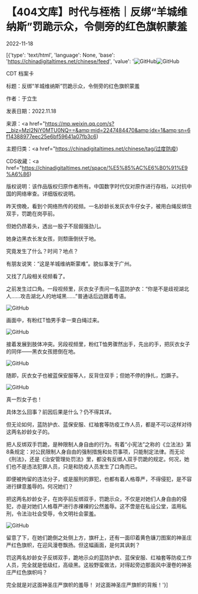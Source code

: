 # 【404文库】时代与桎梏｜反绑“羊城维纳斯”罚跪示众，令侧旁的红色旗帜蒙羞

2022-11-18

[{'type': 'text/html', 'language': None, 'base': 'https://chinadigitaltimes.net/chinese/feed', 'value': '![GitHub](https://chinadigitaltimes.net/chinese/files/2022/11/image-1668808791501.png)![GitHub](https://chinadigitaltimes.net/chinese/files/2022/11/image-1668808791501.png)



CDT 档案卡

标题：反绑“羊城维纳斯”罚跪示众，令侧旁的红色旗帜蒙羞

作者：于立生

发表日期：2022.11.18

来源：<a href="https://mp.weixin.qq.com/s?__biz=MzI2NjY0MTU0NQ==&amp;mid=2247484470&amp;idx=1&amp;sn=6f14388977eec25e6bf59641a07fb3c6)

主题归类：<a href="https://chinadigitaltimes.net/chinese/tag/过度防疫)

CDS收藏：<a href="https://chinadigitaltimes.net/space/%E5%85%AC%E6%B0%91%E9%A6%86)

版权说明：该作品版权归原作者所有。中国数字时代仅对原作进行存档，以对抗中国的网络审查。详细版权说明。





昨天傍晚，看到个网络热传的视频。一名妙龄长发灰衣牛仔女子，被用白绳反绑住双手，罚跪在岗亭前。

但她仍昂着头，透出一股子不屈倔强劲儿。

她身边黑衣长发女孩，则颓唐倒伏于地。

究竟发生了什么？时间？地点？

有朋友说笑：“这是羊城维纳斯蒙难”。貌似事发于广州。

又找了几段相关视频看了。

之前发生过口角。一段视频里，灰衣女子责问一名蓝防护衣：“你是不是歧视湖北人……攻击湖北人的地域黑……”普通话后边跟着粤语。

![GitHub](https://chinadigitaltimes.net/chinese/files/2022/11/post-689891-63780294057ea.)

画面中，有粉红T恤男手拿一束白绳过来。

![GitHub](https://chinadigitaltimes.net/chinese/files/2022/11/post-689891-63780295eb9cf.)

接着发展到肢体冲突。另段视频里，粉红T恤男骤然出手，先出的手，把灰衣女子的同伴——黑衣女孩摁倒在地。

![GitHub](https://chinadigitaltimes.net/chinese/files/2022/11/post-689891-63780298f1faa.)

随即，灰衣女子也被蓝保安服等人，反背住双手；但她不停的挣扎，尥蹶子。

![GitHub](https://chinadigitaltimes.net/chinese/files/2022/11/post-689891-6378029a908ea.)

真一烈女子也！

具体怎么回事？前因后果是什么？仍不得其详。

但无论如何，蓝防护衣、蓝保安服、红袖套等防疫工作人员，都是不可以这样对待这两名妙龄女子的。

把人反绑双手罚跪，是种限制人身自由的行为。有着“小宪法”之称的《立法法》第8条规定：对公民限制人身自由的强制措施和处罚事项，只能制定法律。而无论《刑法》，还是《治安管理处罚法》里，都没有反绑人双手罚跪的规定。何况，她们也不是违法犯罪人员，只是和防疫人员发生了口角而已。

即便被拘留的违法分子，或是服刑的罪犯，也都有着人格尊严，不得侵犯，是不容进行肆意羞辱的。何况她们？

把这两名妙龄女子，在岗亭前反绑双手，罚跪示众，不仅是对她们人身自由的侵犯，亦是对她们人格尊严进行赤裸裸的公然羞辱。这不啻是在私设公堂，滥用私刑，令法治社会受辱，令文明社会蒙羞。

![GitHub](https://chinadigitaltimes.net/chinese/files/2022/11/post-689891-6378029d1fdbc.)

留意了下，在她们跪倒之处侧上方，旗杆上，还有一面印着黄色镰刀图案的神圣庄严红色旗帜，在迎风漫卷飘扬。但这幅画面，是何其讽刺？

罚这两名妙龄女子反绑双手，跪地示众的蓝防护衣、蓝保安服、红袖套等防疫工作人员，完全就是低级红，高级黑。这般野蛮做法，对得起旁边那面风中漫卷的神圣庄严红色旗帜吗？

完全就是对这面神圣庄严旗帜的羞辱！ 对这面神圣庄严旗帜的背叛！'}]